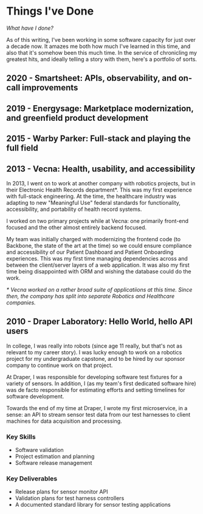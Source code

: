 # Things I've Done
_What have I done?_

As of this writing, I've been working in some software capacity for just over a decade now. It amazes me both how much I've learned in this time, and also that it's somehow been this much time. In the service of chronicling my greatest hits, and ideally telling a story with them, here's a portfolio of sorts.

## 2020 - Smartsheet: APIs, observability, and on-call improvements
## 2019 - Energysage: Marketplace modernization, and greenfield product development
## 2015 - Warby Parker: Full-stack and playing the full field
## 2013 - Vecna: Health, usability, and accessibility

In 2013, I went on to work at another company with robotics projects, but in their Electronic Health Records department\*. This was my first experience with full-stack engineering. At the time, the healthcare industry was adapting to new "Meaningful Use" federal standards for functionality, accessibility, and portability of health record systems.

I worked on two primary projects while at Vecna: one primarily front-end focused and the other almost entirely backend focused.

My team was initially charged with modernizing the frontend code (to Backbone, the state of the art at the time) so we could ensure compliance and accessibility of our Patient Dashboard and Patient Onboarding experiences. This was my first time managing dependencies across and between the client/server layers of a web application. It was also my first time being disappointed with ORM and wishing the database could do the work.



_\* Vecna worked on a rather broad suite of applicatiions at this time. Since then, the company has split into separate Robotics and Healthcare companies._ 

## 2010 - Draper Laboratory: Hello World, hello API users

In college, I was really into robots (since age 11 really, but that's not as relevant to my career story). I was lucky enough to work on a robotics project for my undergraduate capstone, and to be hired by our sponsor company to continue work on that project.

At Draper, I was responsible for developing software test fixtures for a variety of sensors. In addition, I (as my team's first dedicated software hire) was de facto responsible for estimating efforts and setting timelines for software development.

Towards the end of my time at Draper, I wrote my first microservice, in a sense: an API to stream sensor test data from our test harnesses to client machines for data acquisition and processing.

### Key Skills
- Software validation
- Project estimation and planning
- Software release management

### Key Deliverables
- Release plans for sensor monitor API
- Validation plans for test harness controllers
- A documented standard library for sensor testing applications
